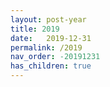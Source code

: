 ```yaml
---
layout: post-year
title: 2019
date:   2019-12-31
permalink: /2019
nav_order: -20191231
has_children: true
---
```

